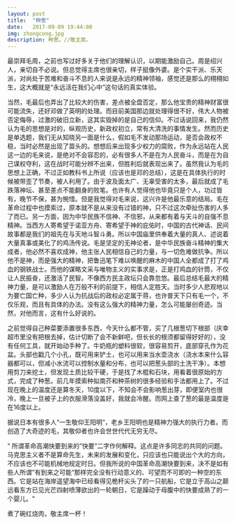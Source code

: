 ```yaml
---
layout: post
title:  "种葱"
date:   2017-09-09 19:44:00
img: zhongcong.jpg
description: 种葱。//敬主席。
---
```


最崇拜毛周，之前也写过好多关于他们的理解认识，以期能激励自己。周是绍兴人，亲切自不必说。但总觉得主席也很亲切，样子挺像外婆。是个实干派、乐天派，对尚处于苦难和奋斗不息的人来说是永远的精神领袖，感觉还是那么的栩栩如生，这大概就是“永远活在我们心中”这句话的真实体验。

当然，毛最后也弄出了比较大的伤害，差点被全盘否定，那么他宝贵的精神财富很可能流失，还好邓做了英明的处理。而目前美国那边就处理得很不好，伟大人物被否定侮辱，过激的破旧立新，这其实毁掉的是自己的信仰。不过话说回来，我仍然认为毛的思想是对的，纵观历史，新政权初立，常有大清洗的事情发生。然而历史是单选题，我们无从知晓另一面是什么，假如毛不发动那场运动，是否会政权不稳，当时必然是出现了苗头的。想想后来出现多少权力的腐败，作为永远站在人民这一边的毛来说，是绝对不会容忍的，必有很多人不是在为人民奋斗，而是在为自己谋权夺利，这在战时可能分辨不出来，但胜利后就表现出来了。虽然我认为毛的思想上正确，不过正如教科书上所说（应该也是邓的总结），这是在具体执行的时候被带歪了节奏，被人利用了。由于波及面太广、无辜受害的太多，最后就成了毛跌落神坛、甚至差点不能翻身的败笔。也许有人觉得他也毕竟只是个人，功过皆有，晚节不保，甚为惋惜。但是我觉得对毛来说，这兴许是他最乐意的结局。毛在革命过程中也摸索过，原本就不是从来没有过错的神，只不过这次牵扯伤害的人多了而已。另一方面，因为中华民族不信神、不信邪，从来都有着与天斗的自强不息精神。当西方人寄希望于诺亚方舟、寄希望于神的庇佑时，中国的古代神话、民间故事都是我们的祖先在与天地斗智斗勇。所以中国庙里供奉着大量的真人、述说着大量真事或美化了的鸡汤传说。毛是坚定的无神论者，是中华民族奋斗精神的集大成者，他必然不喜欢成神，他主张人民相信自己的力量，与一切危难做抗争。所以他不是神，而是强大的精神，把鲁迅笔下难以唤醒的麻木的中国人全都成了打了鸡血的钢铁战士。而他的谋略文采与唯物主义的实事求是，正是打鸡血的针筒，不仅让人民振奋，还激活了民智。不像西方民主政坛只会靠忽悠。最后总结毛最大的精神力量，是可以激励人在万般不利的前提下，相信人定胜天。当时多少人悲观地以为要亡国亡种，多少人认为抗战后的政权必定属于蒋，也许普天下只有毛一个，不仅乐观，而且有具体的办法。没有这么强大的精神力量，怎么可能屡创奇迹。当然，对他而言，这有什么好说的。

之前觉得自己种菜要添置很多东西，今天什么都不管，买了几根葱切下根部（庆幸超市里没有把根去掉，估计切断了会不新鲜吧，但长长的根须都留得好好的），没有任何工具，就开始动手种了。牛奶瓶的塑料很软，很容易剪开，底部穿孔作为花盆。头部也戳几个小孔，既可用来铲土，也可以用来当水壶浇水（浇水本来什么容器都可以，但减小水流可以控制水量和分布，也可以把葱头部的土洗干净）。本想用剪刀来挖土，但发现土质比较干硬，于是找了木棍和石块，用看着很原始的方式，完成了种葱。前几年摸索种拟南芥和种茶树的很多经验和手法都用上了。不过现在晚上的温度还是算冬天，10度以下，不知会不会影响葱出芽，即便室内也很冷，晚上一旦被子上的衣服滑落没盖好，我就会冷醒。而网上查了葱的最是温度是在16度以上。

据说日本有很多人“一生敬仰王阳明”，老乡王阳明也是精神力强大的执行力者。而创造了大奇迹的毛，其敬仰者也许会世世代代无穷无尽。

“
所谓革命高潮快要到来的”快要“二字作何解释。这点是许多同志的共同的问题。马克思主义者不是算命先生，未来的发展和变化，只应该也只能说出个大的方向，不应该也不可能机械地规定时日。但我所说的中国革命高潮快要到来，决不是如有些人所谓”有到来之可能“那样完全没有行动意义的、可望而不可即的一种空的东西。它是站在海岸遥望海中已经看得见桅杆尖头了的一只航船，它是立于高山之巅远看东方已见光芒四射喷薄欲出的一轮朝日，它是躁动于母腹中的快要成熟了的一个婴儿。“

煮了碗红烧肉，敬主席一杯！